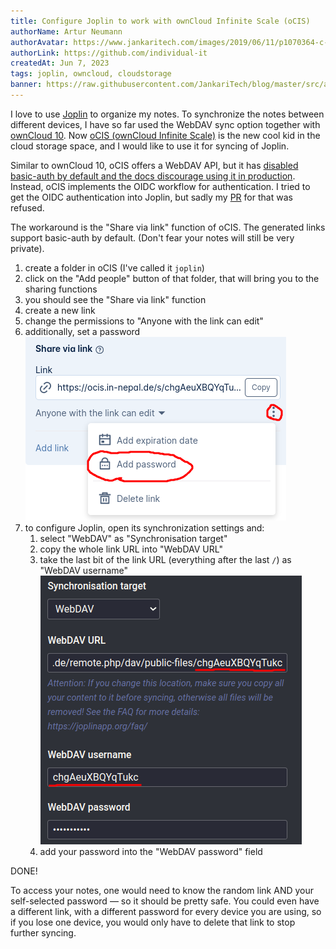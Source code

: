 ```yaml
---
title: Configure Joplin to work with ownCloud Infinite Scale (oCIS)
authorName: Artur Neumann
authorAvatar: https://www.jankaritech.com/images/2019/06/11/p1070364-c-light-800.jpg
authorLink: https://github.com/individual-it
createdAt: Jun 7, 2023
tags: joplin, owncloud, cloudstorage
banner: https://raw.githubusercontent.com/JankariTech/blog/master/src/assets/JoplinWithOcis/joplin_with_ocis-header.png
---
```


I love to use [Joplin](joplinapp.org) to organize my notes. To synchronize the notes between different devices, I have so far used the WebDAV sync option together with [ownCloud 10](github.com/owncloud/core/). Now [oCIS (ownCloud Infinite Scale)](https://owncloud.com/infinite-scale/) is the new cool kid in the cloud storage space, and I would like to use it for syncing of Joplin.

Similar to ownCloud 10, oCIS offers a WebDAV API, but it has [disabled basic-auth by default and the docs discourage using it in production](https://doc.owncloud.com/ocis/next/deployment/services/s-list/auth-basic.html#introduction). Instead, oCIS implements the OIDC workflow for authentication. I tried to get the OIDC authentication into Joplin, but sadly my [PR](https://github.com/laurent22/joplin/pull/7400) for that was refused.

The workaround is the "Share via link" function of oCIS. The generated links support basic-auth by default. (Don't fear your notes will still be very private).
1. create a folder in oCIS (I've called it `joplin`)
2. click on the "Add people" button of that folder, that will bring you to the sharing functions
3. you should see the "Share via link" function
4. create a new link
5. change the permissions to "Anyone with the link can edit"
6. additionally, set a password ![password](/src/assets/JoplinWithOcis/password.png)
7. to configure Joplin, open its synchronization settings and:
   1. select "WebDAV" as "Synchronisation target"
   2. copy the whole link URL into "WebDAV URL"
   3. take the last bit of the link URL (everything after the last `/`) as "WebDAV username"
      ![joplin settings](/src/assets/JoplinWithOcis/joplinSettings.png)
   4. add your password into the "WebDAV password" field

DONE!

To access your notes, one would need to know the random link AND your self-selected password — so it should be pretty safe.
You could even have a different link, with a different password for every device you are using, so if you lose one device, you would only have to delete that link to stop further syncing.

